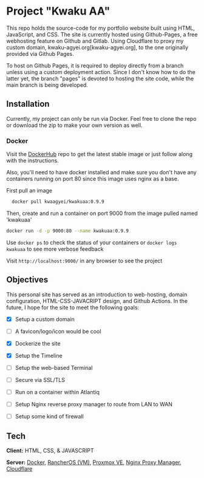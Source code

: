 # Project "Kwaku AA"

This repo holds the source-code for my portfolio website built using HTML, JavaScript, and CSS. The site is currently hosted using Github-Pages, a free webhosting feature on Github and Gitlab. Using Cloudflare to proxy my custom domain, kwaku-agyei.org[kwaku-agyei.org], to the one originally provided via Github Pages. 

To host on Github Pages, it is required to deploy directly from a branch unless using a custom deployment action. Since I don't know how to do the latter yet, the branch "pages" is devoted to hosting the site code, while the main branch is being developed. 


## Installation

Currently, my project can only be run via Docker. Feel free to clone the repo or download the zip to make your own version as well.

### Docker

Visit the [DockerHub](https://hub.docker.com/repository/docker/kwaagyei/kwakuaa/general) repo to get the latest stable image or just follow along with the instructions.

Also, you'll need to have docker installed and make sure you don't have any containers running on port 80 since this image uses nginx as a base.

First pull an image

```bash
  docker pull kwaagyei/kwakuaa:0.9.9
```
Then, create and run a container on port 9000 from the image pulled named 'kwakuaa'
```bash
docker run -d -p 9000:80 --name kwakuaa:0.9.9
```
Use `docker ps` to check the status of your containers or `docker logs kwakuaa` to see more verbose feedback

Visit `http://localhost:9000/` in any browser to see the project
    
## Objectives
This personal site has served as an introduction to web-hosting, domain configuration, HTML-CSS-JAVACRIPT design, and Github Actions. In the future, I hope for the site to meet the following goals:
- [x] Setup a custom domain
- [ ] A favicon/logo/icon would be cool
- [x] Dockerize the site
- [x] Setup the Timeline
- [ ] Setup the web-based Terminal

- [ ] Secure via SSL/TLS
- [ ] Run on a container within Atlantiq
- [ ] Setup Nginx reverse proxy manager to route from LAN to WAN
- [ ] Setup some kind of firewall
## Tech

**Client:** HTML, CSS, & JAVASCRIPT

**Server:** [Docker](https://docs.docker.com/), [RancherOS (VM)](https://rancher.com/docs/os/v1.x/en/), [Proxmox VE](https://pve.proxmox.com/pve-docs/pve-admin-guide.htm), [Nginx Proxy Manager](https://nginxproxymanager.com/), [Cloudflare](https://dash.cloudflare.com)

